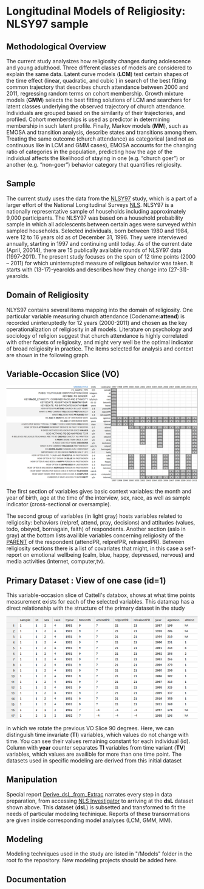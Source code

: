 
Longitudinal Models of Religiosity: NLSY97 sample
========================================================

## Methodological Overview

The current study analysizes how religiosity changes during adolescence and young adulthood. Three different classes of models are considered to explain the same data. Latent curve models (**LCM**) test  certain shapes of the time effect (linear, quadratic, and cubic ) in search of the best fitting common trajectory that describes church attendance between 2000 and 2011, regressing random terms on cohort membership. Growth mixture models (**GMM**) selects the best fitting solutions of LCM and searchers for latent classes underlying the observed trajectory of church attendance. Individuals are grouped based on the similarity of their trajectories, and profiled. Cohort memberships is used as predictor in determining membership in such latent profile.  Finally, Markov models (**MM**), such as EMOSA and transition analysis, describe states and transitions among them. Treating the same outcome (church attendance) as categorical (and not as continuous like in LCM and GMM cases), EMOSA accounts for the changing ratio of categories in the population, predicting how the age of the individual affects the likelihood of staying in one (e.g. “church goer”) or another (e.g. “non-goer”) behavior category that quantifies religiosity.
## Sample

The current study uses the data from the [NLSY97](http://www.bls.gov/nls/nlsy97.htm) study, which is a part of a larger effort of the National Longitudinal Surveys [NLS](http://www.bls.gov/nls/). NLSY97 is a nationally representative sample of households including approximately 9,000 participants. The NLSY97 was based on a household probability sample in which all adolescents between certain ages were surveyed within sampled households.  Selected individuals, born between 1980 and 1984, were 12 to 16 years old as of December 31, 1996. They were interviewed annually, starting in 1997 and continuing until today. As of the current date (April, 20014), there are 15 publically available rounds of NLSY97 data (1997-2011). The present study focuses on the span of 12 time points (2000 – 2011) for which uninterrupted measure of religious behavior was taken. It starts with (13-17)-yearolds and describes how they change into (27-31)-yearolds.  


## Domain of Religiosity  

NLYS97 contains several items mapping into the domain of religiosity. One particular variable measuring church attendance (Codename:**attend**) is recorded  uninteruptedly for 12 years (2000-2011) and chosen as the key operationalization of religiosity in all models. Literature on psychology and sociology of religion suggest that church attendance is highly correlated with other facets of religiosity, and might very well be the optimal indicator of broad religiosity in practice. The items selected for analysis and context are shown in the following graph. 

## Variable-Occasion Slice (**VO**) 
<img link src="./Data/figure_rmd/variables_layout.png" alt="Databox slice" style="width:700px;"/>  

The first section of variables gives basic context variables: the month and year of birth, age at the time of the interview, sex, race, as well as sample indicator (cross-sectional or oversample).

The second group of variables (in light gray) hosts variables related to religiosity: behaviors (relpref, attend, pray, decisions) and attitudes (values, todo, obeyed, bornagain, faith) of respondents. Another section (aslo in gray) at the bottom lists availible variables concerning religiosity of the [PARENT](http://www.bls.gov/nls/quex/r1/y97rd1pquex.htm) of the respondent (attendPR, relprefPR, relraisedPR).  Between religiosity sections there is a list of covariates that might, in this case a self-report on emotional wellbeing (calm, blue, happy, depressed, nervous) and media activities (internet, computer,tv). 
 
 
## Primary Dataset : View of one case (id=1) 
This variable-occasion slice of Cattell's databox, shows at what time points measurement exists for each of the selected variables. This datamap has a direct relationship with the structure of the primary dataset in the study

<img link src="./Data/figure_rmd/variables_layout_dsL.png" alt="Databox slice" style="width:700px;"/>  

in which we rotate the previous VO Slice 90 degrees. Here, we can distinguish time invariate (**TI**) variables, which values do not change with time. You can see their values remaining constant for each individual (id). Column with **year** counter separates **TI** variables from time variant (**TV**) variables, which values are availible for more than one time point. The datasets used in specific modeling are derived from this initial dataset

## Manipulation
  Special report [Derive_dsL_from_Extrac]("https://github.com/andkov/Longitudinal_Models_of_Religiosity_NLSY97/blob/master/Data/Derive_dsL_from_Extract.md") narrates every step in data preparation, from accessing [NLS Investigator](https://www.nlsinfo.org/investigator/pages/login.jsp) to arriving at the **dsL** dataset shown above. This dataset (**dsL**) is subsetted and transformed to fit the needs of particular modeling techinique. Reports of these transormations are given inside corresponding model analyses (LCM, GMM, MM).

## Modeling

Modeling techniques used in the study are listed in "/Models" folder in the root fo the repository. New modeling projects should be added here. 

## Documentation

<!--
pathMd <- base::file.path("./", c("README.md"))
pathHtml <- base::gsub(pattern=".md$", replacement=".html", x=pathMd)
markdown::markdownToHTML(file=pathMd, output=pathHtml)
-->

